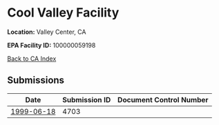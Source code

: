 # Cool Valley Facility

**Location:** Valley Center, CA

**EPA Facility ID:** 100000059198

[Back to CA Index](../../index.md)

## Submissions

| Date | Submission ID | Document Control Number |
|------|--------------|-------------------------|
| [1999-06-18](submissions/4703.md) | 4703 |  |
